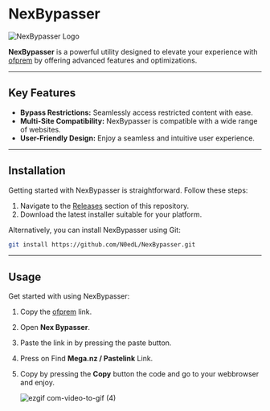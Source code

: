 # NexBypasser

![NexBypasser Logo](https://imgur.com/sQuCOpx.png)

**NexBypasser** is a powerful utility designed to elevate your experience with [ofprem](https://ofprem.com/) by offering advanced features and optimizations.

---

## Key Features

- **Bypass Restrictions:** Seamlessly access restricted content with ease.
- **Multi-Site Compatibility:** NexBypasser is compatible with a wide range of websites.
- **User-Friendly Design:** Enjoy a seamless and intuitive user experience.

---

## Installation

Getting started with NexBypasser is straightforward. Follow these steps:

1. Navigate to the [Releases](https://github.com/N0edL/NexBypasser/releases) section of this repository.
2. Download the latest installer suitable for your platform.

Alternatively, you can install NexBypasser using Git:

```bash
git install https://github.com/N0edL/NexBypasser.git
```

---

## Usage
Get started with using NexBypasser:

1. Copy the [ofprem](https://ofprem.com/) link.
2. Open <strong>Nex Bypasser</strong>.
3. Paste the link in by pressing the paste button.
4. Press on Find <strong>Mega.nz / Pastelink</strong> Link.
5. Copy by pressing the <strong>Copy</strong> button the code and go to your webbrowser and enjoy.



     ![ezgif com-video-to-gif (4)](https://github.com/N0edL/NexBypasser/assets/88205753/74280899-954b-405f-8705-e15aa963efb7)

